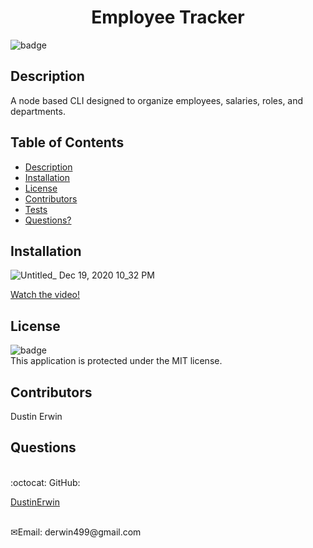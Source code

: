 <h1 align="center">Employee Tracker</h1>

![badge](https://img.shields.io/badge/license-MIT-blue)<br />

## Description

A node based CLI designed to organize employees, salaries, roles, and departments.

## Table of Contents

- [Description](#description)
- [Installation](#installation)
- [License](#license)
- [Contributors](#contributors)
- [Tests](#tests)
- [Questions?](#questions)

## Installation

![Untitled_ Dec 19, 2020 10_32 PM](https://user-images.githubusercontent.com/70966543/102704521-8ae1d080-424a-11eb-95cb-903b44eae4fc.gif)

[Watch the video!](https://drive.google.com/file/d/1WStMu_wdDZVVrNM3JUjIglaXMQBl9j8z/view)

## License

![badge](https://img.shields.io/badge/license-MIT-blue)
<br />
This application is protected under the MIT license.

## Contributors

Dustin Erwin

## Questions

<br />
:octocat: GitHub:

[DustinErwin](https://github.com/DustinErwin) <br />

<br />
✉Email: derwin499@gmail.com
